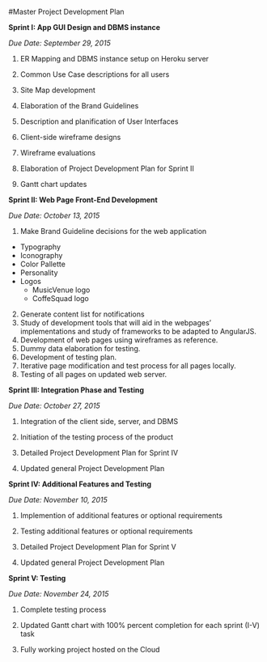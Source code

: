#Master Project Development Plan

**Sprint I: App GUI Design and DBMS instance**

*Due Date: ​September 29, 2015*

1. ER Mapping and DBMS instance setup on Heroku server

2. Common Use Case descriptions for all users

3. Site Map development

4. Elaboration of the Brand Guidelines

5. Description and planification of User Interfaces

6. Client-side wireframe designs

7. Wireframe evaluations

8. Elaboration of Project Development Plan for Sprint II 

9. Gantt chart updates

**Sprint II: Web Page Front-End Development**

*Due Date: ​October 13, 2015*

1. Make Brand Guideline decisions for the web application
  * Typography
  * Iconography
  * Color Pallette
  * Personality
  * Logos
    * MusicVenue logo
    * CoffeSquad logo
2. Generate content list for notifications
3. Study of development tools that will aid in the webpages’ implementations and study of frameworks to be adapted to AngularJS.
4. Development of web pages using wireframes as reference.
5. Dummy data elaboration for testing.
6. Development of testing plan.
7. Iterative page modification and test process for all pages locally.
8. Testing of all pages on updated web server.


**Sprint III: Integration Phase and Testing**

*Due Date: ​October 27, 2015*

1. Integration of the client side, server, and DBMS

2. Initiation of the testing process of the product

3. Detailed Project Development Plan for Sprint IV

4. Updated general Project Development Plan


**Sprint IV: Additional Features and Testing**

*Due Date: ​November 10, 2015*

1. Implemention of additional features or optional requirements

2. Testing additional features or optional requirements

3. Detailed Project Development Plan for Sprint V 

4. Updated general Project Development Plan 


**Sprint V: Testing**

*Due Date: ​November 24, 2015*

1. Complete testing process

2. Updated Gantt chart with 100% percent completion for each sprint (I-V) task

3. Fully working project hosted on the Cloud


